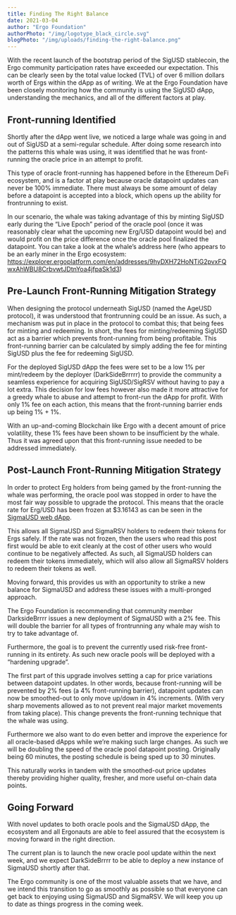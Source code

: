 ```yaml
---
title: Finding The Right Balance
date: 2021-03-04
author: "Ergo Foundation"
authorPhoto: "/img/logotype_black_circle.svg"
blogPhoto: "/img/uploads/finding-the-right-balance.png"
---
```


With the recent launch of the bootstrap period of the SigUSD stablecoin, the Ergo community participation rates have exceeded our expectation. This can be clearly seen by the total value locked (TVL) of over 6 million dollars worth of Ergs within the dApp as of writing. We at the Ergo Foundation have been closely monitoring how the community is using the SigUSD dApp, understanding the mechanics, and all of the different factors at play.

## Front-running Identified

Shortly after the dApp went live, we noticed a large whale was going in and out of SigUSD at a semi-regular schedule. After doing some research into the patterns this whale was using, it was identified that he was front-running the oracle price in an attempt to profit.

This type of oracle front-running has happened before in the Ethereum DeFi ecosystem, and is a factor at play because oracle datapoint updates can never be 100% immediate. There must always be some amount of delay before a datapoint is accepted into a block, which opens up the ability for frontrunning to exist.

In our scenario, the whale was taking advantage of this by minting SigUSD early during the “Live Epoch” period of the oracle pool (once it was reasonably clear what the upcoming new Erg/USD datapoint would be) and would profit on the price difference once the oracle pool finalized the datapoint. You can take a look at the whale’s address here (who appears to be an early miner in the Ergo ecosystem: https://explorer.ergoplatform.com/en/addresses/9hyDXH72HoNTiG2pvxFQwxAhWBU8CrbvwtJDtnYoa4jfpaSk1d3) 

## Pre-Launch Front-Running Mitigation Strategy

When designing the protocol underneath SigUSD (named the AgeUSD protocol), it was understood that frontrunning could be an issue. As such, a mechanism was put in place in the protocol to combat this; that being fees for minting and redeeming. In short, the fees for minting/redeeming SigUSD act as a barrier which prevents front-running from being profitable. This front-running barrier can be calculated by simply adding the fee for minting SigUSD plus the fee for redeeming SigUSD.

For the deployed SigUSD dApp the fees were set to be a low 1% per mint/redeem by the deployer (DarkSideBrrrrr) to provide the community a seamless experience for acquiring SigUSD/SigRSV without having to pay a lot extra. This decision for low fees however also made it more attractive for a greedy whale to abuse and attempt to front-run the dApp for profit. With only 1% fee on each action, this means that the front-running barrier ends up being 1% + 1%.

With an up-and-coming Blockchain like Ergo with a decent amount of price volatility, these 1% fees have been shown to be insufficient by the whale. Thus it was agreed upon that this front-running issue needed to be addressed immediately.


## Post-Launch Front-Running Mitigation Strategy

In order to protect Erg holders from being gamed by the front-running the whale was performing, the oracle pool was stopped in order to have the most fair way possible to upgrade the protocol. This means that the oracle rate for Erg/USD has been frozen at $3.16143 as can be seen in the [SigmaUSD web dApp](https://sigmausd.io/#/stablecoin).

This allows all SigmaUSD and SigmaRSV holders to redeem their tokens for Ergs safely. If the rate was not frozen, then the users who read this post first would be able to exit cleanly at the cost of other users who would continue to be negatively affected. As such, all SigmaUSD holders can redeem their tokens immediately, which will also allow all SigmaRSV holders to redeem their tokens as well.

Moving forward, this provides us with an opportunity to strike a new balance for SigmaUSD and address these issues with a multi-pronged approach.

The Ergo Foundation is recommending that community member DarksideBrrrr issues a new deployment of SigmaUSD with a 2% fee. This will double the barrier for all types of frontrunning any whale may wish to try to take advantage of.

Furthermore, the goal is to prevent the currently used risk-free front-running in its entirety. As such new oracle pools will be deployed with a “hardening upgrade”.

The first part of this upgrade involves setting a cap for price variations between datapoint updates. In other words, because front-running will be prevented by 2% fees (a 4% front-running barrier), datapoint updates can now be smoothed-out to only move up/down in 4% increments. (With very sharp movements allowed as to not prevent real major market movements from taking place). This change prevents the front-running technique that the whale was using.

Furthermore we also want to do even better and improve the experience for all oracle-based dApps while we’re making such large changes. As such we will be doubling the speed of the oracle pool datapoint posting. Originally being 60 minutes, the posting schedule is being sped up to 30 minutes.

This naturally works in tandem with the smoothed-out price updates thereby providing higher quality, fresher, and more useful on-chain data points.


## Going Forward
 
With novel updates to both oracle pools and the SigmaUSD dApp, the ecosystem and all Ergonauts are able to feel assured that the ecosystem is moving forward in the right direction.

The current plan is to launch the new oracle pool update within the next week, and we expect DarkSideBrrrr to be able to deploy a new instance of SigmaUSD shortly after that.

The Ergo community is one of the most valuable assets that we have, and we intend this transition to go as smoothly as possible so that everyone can get back to enjoying using SigmaUSD and SigmaRSV. We will keep you up to date as things progress in the coming week.

